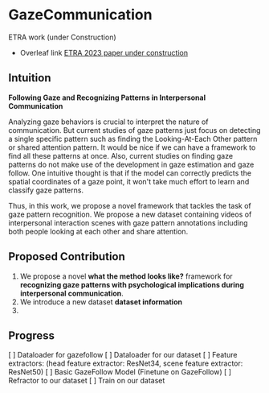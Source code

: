 # GazeCommunication

ETRA work (under Construction)
- Overleaf link [ETRA 2023 paper under construction](https://www.overleaf.com/8542516856cjphkgqhqzvt)

## Intuition

**Following Gaze and Recognizing Patterns in Interpersonal Communication**

Analyzing gaze behaviors is crucial to interpret the nature of communication. But current studies of gaze patterns just focus on detecting a single specific pattern such as finding the Looking-At-Each Other pattern or shared attention pattern. It would be nice if we can have a framework to find all these patterns at once. Also, current studies on finding gaze patterns do not make use of the development in gaze estimation and gaze follow. One intuitive thought is that if the model can correctly predicts the spatial coordinates of a gaze point, it won't take much effort to learn and classify gaze patterns. 

Thus, in this work, we propose a novel framework that tackles the task of gaze pattern recognition. We propose a new dataset containing videos of interpersonal interaction scenes with gaze pattern annotations including both people looking at each other and share attention.

## Proposed Contribution

1. We propose a novel **what the method looks like?** framework for **recognizing gaze patterns with psychological implications during interpersonal communication**.
2. We introduce a new dataset **dataset information** 
3. 

## Progress

[ ] Dataloader for gazefollow
[ ] Dataloader for our dataset
[ ] Feature extractors: (head feature extractor: ResNet34, scene feature extractor: ResNet50)
[ ] Basic GazeFollow Model (Finetune on GazeFollow)
[ ] Refractor to our dataset
[ ] Train on our dataset
